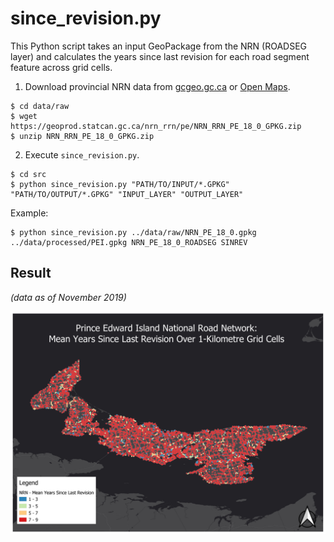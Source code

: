 # since_revision.py

This Python script takes an input GeoPackage from the NRN (ROADSEG layer) and calculates the years since last revision for each road segment feature across grid cells.

1. Download provincial NRN data from [gcgeo.gc.ca](http://gcgeo.gc.ca) or [Open Maps](https://open.canada.ca/en/open-maps).

```shell
$ cd data/raw
$ wget https://geoprod.statcan.gc.ca/nrn_rrn/pe/NRN_RRN_PE_18_0_GPKG.zip
$ unzip NRN_RRN_PE_18_0_GPKG.zip
```

2. Execute ```since_revision.py```.

```shell
$ cd src
$ python since_revision.py "PATH/TO/INPUT/*.GPKG" "PATH/TO/OUTPUT/*.GPKG" "INPUT_LAYER" "OUTPUT_LAYER"
```

Example:

```shell
$ python since_revision.py ../data/raw/NRN_PE_18_0.gpkg ../data/processed/PEI.gpkg NRN_PE_18_0_ROADSEG SINREV
```

## Result
*(data as of November 2019)*

![PEI Result](../images/PEI_SINREV.png)